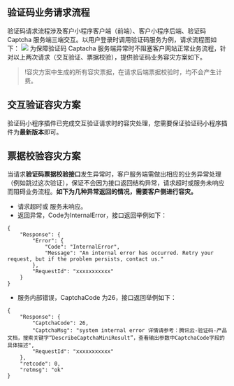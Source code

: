 ## 验证码业务请求流程
验证码请求流程涉及客户小程序客户端（前端）、客户小程序后端、验证码 Captcha 服务端三端交互。以用户登录时调用验证码服务为例，请求流程图如下：
![](https://qcloudimg.tencent-cloud.cn/raw/8aa226d1e760fd73449de6de97b656e5.png)
为保障验证码 Captacha 服务端异常时不阻塞客户网站正常业务流程，针对以上两次请求（交互验证、票据校验），提供验证码业务容灾方案如下。
> !容灾方案中生成的所有容灾票据，在请求后端票据校验时，均不会产生计费。

## 交互验证容灾方案
验证码小程序插件已完成交互验证请求时的容灾处理，您需要保证验证码小程序插件为**最新版本**即可。

## 票据校验容灾方案
当请求**验证码票据校验接口**发生异常时，客户服务端需做出相应的业务异常处理（例如跳过这次验证），保证不会因为接口返回结构异常，请求超时或服务未响应而阻碍业务流程。**如下为几种异常返回的情况，需要客户侧进行容灾。**
- 请求超时或 服务未响应。
- 返回异常，Code为InternalError，接口返回举例如下：
``` 
{
    "Response": {
        "Error": {
            "Code": "InternalError",
            "Message": "An internal error has occurred. Retry your request, but if the problem persists, contact us."
        },
        "RequestId": "xxxxxxxxxxx"
    }
}
```
- 服务内部错误，CaptchaCode 为26，接口返回举例如下：
``` 
{
    "Response": {
        "CaptchaCode": 26,
        "CaptchaMsg": "system internal error 详情请参考：腾讯云-验证码-产品文档，搜索关键字“DescribeCaptchaMiniResult”，查看输出参数中CaptchaCode字段的具体描述",
        "RequestId": "xxxxxxxxxxx"
    },
    "retcode": 0,
    "retmsg": "ok"
}
```
